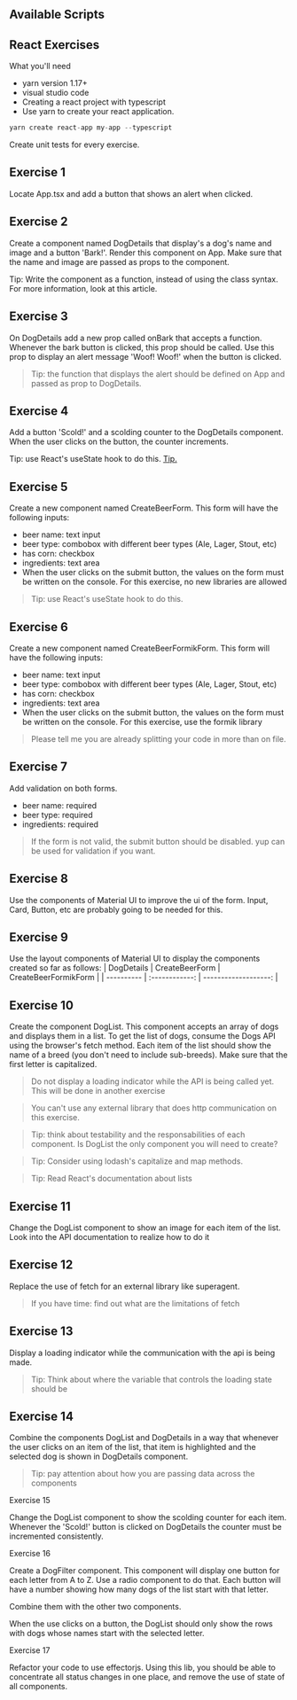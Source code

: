 ## Available Scripts

## React Exercises

What you'll need

- yarn version 1.17+
- visual studio code
- Creating a react project with typescript
- Use yarn to create your react application.

```javascript
yarn create react-app my-app --typescript
```

Create unit tests for every exercise.

## Exercise 1

Locate App.tsx and add a button that shows an alert when clicked.

## Exercise 2

Create a component named DogDetails that display's a dog's name and image and a button 'Bark!'. Render this component on App.
Make sure that the name and image are passed as props to the component.

Tip: Write the component as a function, instead of using the class syntax. For more information, look at this article.

## Exercise 3

On DogDetails add a new prop called onBark that accepts a function.
Whenever the bark button is clicked, this prop should be called.
Use this prop to display an alert message 'Woof! Woof!' when the button is clicked.

> Tip: the function that displays the alert should be defined on App and passed as prop to DogDetails.

## Exercise 4

Add a button 'Scold!' and a scolding counter to the DogDetails component. When the user clicks on the button, the counter increments.

Tip: use React's useState hook to do this. [Tip.](https://kentcdodds.com/blog/react-hooks-whats-going-to-happen-to-my-tests)

## Exercise 5

Create a new component named CreateBeerForm. This form will have the following inputs:

- beer name: text input
- beer type: combobox with different beer types (Ale, Lager, Stout, etc)
- has corn: checkbox
- ingredients: text area
- When the user clicks on the submit button, the values on the form must be written on the console. For this exercise, no new libraries are allowed

> Tip: use React's useState hook to do this.

## Exercise 6

Create a new component named CreateBeerFormikForm. This form will have the following inputs:

- beer name: text input
- beer type: combobox with different beer types (Ale, Lager, Stout, etc)
- has corn: checkbox
- ingredients: text area
- When the user clicks on the submit button, the values on the form must be written on the console. For this exercise, use the formik library

> Please tell me you are already splitting your code in more than on file.

## Exercise 7

Add validation on both forms.

- beer name: required
- beer type: required
- ingredients: required

> If the form is not valid, the submit button should be disabled. yup can be used for validation if you want.

## Exercise 8

Use the components of Material UI to improve the ui of the form. Input, Card, Button, etc are probably going to be needed for this.

## Exercise 9

Use the layout components of Material UI to display the components created so far as follows:
| DogDetails | CreateBeerForm | CreateBeerFormikForm |
| ---------- | :------------: | -------------------: |

## Exercise 10

Create the component DogList. This component accepts an array of dogs and displays them in a list. To get the list of dogs, consume the Dogs API using the browser's fetch method. Each item of the list should show the name of a breed (you don't need to include sub-breeds). Make sure that the first letter is capitalized.

> Do not display a loading indicator while the API is being called yet. This will be done in another exercise

> You can't use any external library that does http communication on this exercise.

> Tip: think about testability and the responsabilities of each component. Is DogList the only component you will need to create?

> Tip: Consider using lodash's capitalize and map methods.

> Tip: Read React's documentation about lists

## Exercise 11

Change the DogList component to show an image for each item of the list. Look into the API documentation to realize how to do it

## Exercise 12

Replace the use of fetch for an external library like superagent.

> If you have time: find out what are the limitations of fetch

## Exercise 13

Display a loading indicator while the communication with the api is being made.

> Tip: Think about where the variable that controls the loading state should be

## Exercise 14

Combine the components DogList and DogDetails in a way that whenever the user clicks on an item of the list, that item is highlighted and the selected dog is shown in DogDetails component.

> Tip: pay attention about how you are passing data across the components

Exercise 15

Change the DogList component to show the scolding counter for each item. Whenever the 'Scold!' button is clicked on DogDetails the counter must be incremented consistently.

Exercise 16

Create a DogFilter component. This component will display one button for each letter from A to Z. Use a radio component to do that. Each button will have a number showing how many dogs of the list start with that letter.

Combine them with the other two components.

When the use clicks on a button, the DogList should only show the rows with dogs whose names start with the selected letter.

Exercise 17

Refactor your code to use effectorjs. Using this lib, you should be able to concentrate all status changes in one place, and remove the use of state of all components.
